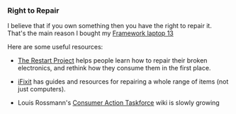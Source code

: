 ### Right to Repair

I believe that if you own something then you have the right to repair it. That's the main reason I bought my [Framework laptop 13](../computing/framework_13.md)

Here are some useful resources:

- [The Restart Project](https://therestartproject.org/) helps people learn how to repair their broken electronics, and rethink how they consume them in the first place.

- [iFixit](https://ifixit.com) has guides and resources for repairing a whole range of items (not just computers).

- Louis Rossmann's [Consumer Action Taskforce](https://wiki.rossmanngroup.com/wiki/Main_Page) wiki is slowly growing
